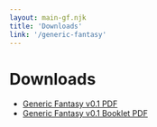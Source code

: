 ```yaml
---
layout: main-gf.njk
title: 'Downloads'
link: '/generic-fantasy'
---
```


# Downloads

- [Generic Fantasy v0.1 PDF](/generic-fantasy/generic_fantasy_v0-1.pdf)
- [Generic Fantasy v0.1 Booklet PDF](/generic-fantasy/generic_fantasy_v0-1_booklet.pdf)

